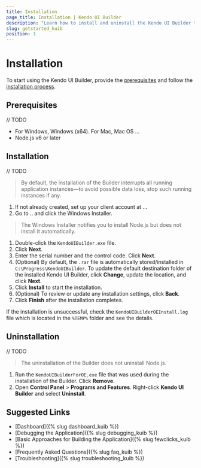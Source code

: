 ```yaml
---
title: Installation
page_title: Installation | Kendo UI Builder
description: "Learn how to install and uninstall the Kendo UI Builder tool for creating and managing Angular and AngularJS-based web applications."
slug: getstarted_kuib
position: 1
---
```


# Installation

To start using the Kendo UI Builder, provide the [prerequisites](#toc-prerequisites) and follow the [installation process](#toc-installation).  

## Prerequisites

// TODO

* For Windows, Windows (x64). For Mac, Mac OS ...
* Node.js v6 or later

## Installation

// TODO

> By default, the installation of the Builder interrupts all running application instances&mdash;to avoid possible data loss, stop such running instances if any.

1. If not already created, set up your client account at ...
1. Go to .. and click the Windows Installer.

  > The Windows Installer notifies you to install Node.js but does not install it automatically.

1. Double-click the `KendoUIBuilder.exe` file.
2. Click **Next**.
3. Enter the serial number and the control code. Click **Next**.
4. (Optional) By default, the `.rar` file is automatically stored/installed in `C:\Progress\KendoUIBuilder`. To update the default destination folder of the installed Kendo UI Builder, click **Change**, update the location, and click **Next**.
5. Click **Install** to start the installation.
1. (Optional) To review or update any installation settings, click **Back**.
6. Click **Finish** after the installation completes.

If the installation is unsuccessful, check the `KendoUIBuilderOEInstall.log` file which is located in the `%TEMP%` folder and see the details.

## Uninstallation

// TODO

> The uninstallation of the Builder does not uninstall Node.js.

1. Run the `KendoUIBuilderForOE.exe` file that was used during the installation of the Builder. Click **Remove**.
1. Open **Control Panel** > **Programs and Features**. Right-click **Kendo UI Builder** and select **Uninstall**.

## Suggested Links

* [Dashboard]({% slug dashboard_kuib %})
* [Debugging the Application]({% slug debugging_kuib %})
* [Basic Approaches for Building the Application]({% slug fewclicks_kuib %})
* [Frequently Asked Questions]({% slug faq_kuib %})
* [Troubleshooting]({% slug troubleshooting_kuib %})
